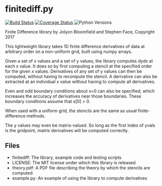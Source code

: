 # finitediff.py

[![Build Status](https://travis-ci.org/jolyonb/finitediff.svg?branch=master)](https://travis-ci.org/jolyonb/finitediff)
[![Coverage Status](https://coveralls.io/repos/github/jolyonb/finitediff/badge.svg?branch=master)](https://coveralls.io/github/jolyonb/finitediff?branch=master)
![Python Versions](https://img.shields.io/badge/python-2.7%2C%203.4%2C%203.5%2C%203.6-blue.svg)

Finite Difference library by Jolyon Bloomfield and Stephen Face, Copyright 2017

This lightweight library takes 1D finite difference derivatives of data at arbitrary order on a non-uniform grid, built using numpy arrays.

Given a set of x values and a set of y values, the library computes dydx at each x value. It does so by first computing a stencil at the specified order for the given x values. Derivatives of any set of y values can then be computed, without having to recompute the stencil. A derivative can also be extracted at an individual x value without having to compute all derivatives.

Even and odd boundary conditions about x=0 can also be specified, which increases the accuracy of derivatives near those boundaries. These boundary conditions assume that x[0] > 0.

When used with a uniform grid, the stencils are the same as usual finite-difference methods.

The y values may even be matrix-valued. So long as the first index of yvals is the gridpoint, matrix derivatives will be computed correctly.

## Files

* finitediff: The library, example code and testing scripts
* LICENSE: The MIT license under which this library is released
* theory.pdf: A PDF file describing the theory by which the stencils are computed
* example.py: An example of using the library to compute derivatives
